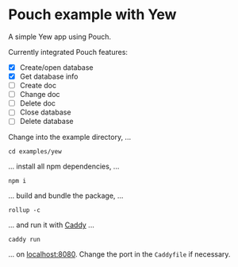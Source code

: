 # Pouch example with Yew

A simple Yew app using Pouch.

Currently integrated Pouch features:

- [x] Create/open database
- [x] Get database info
- [ ] Create doc
- [ ] Change doc
- [ ] Delete doc
- [ ] Close database
- [ ] Delete database

Change into the example directory, ...
```shell
cd examples/yew
```

... install all npm dependencies, ...
```shell
npm i
```

... build and bundle the package, ...
```shell
rollup -c
```

... and run it with [Caddy](https://caddyserver.com/) ...
```shell
caddy run
```

... on [localhost:8080](http://localhost:8080). Change the port in the <code>Caddyfile</code> if necessary.

